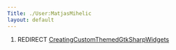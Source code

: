 ```yaml
---
Title: ./User:MatjasMihelic
layout: default
---
```


1.  REDIRECT
    [CreatingCustomThemedGtkSharpWidgets]({{site.url}}/CreatingCustomThemedGtkSharpWidgets "wikilink")
